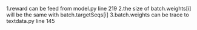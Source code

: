 1.reward can be feed from model.py line 219
2.the size of batch.weights[i] will be the same with batch.targetSeqs[i]
3.batch.weights can be trace to textdata.py line 145
